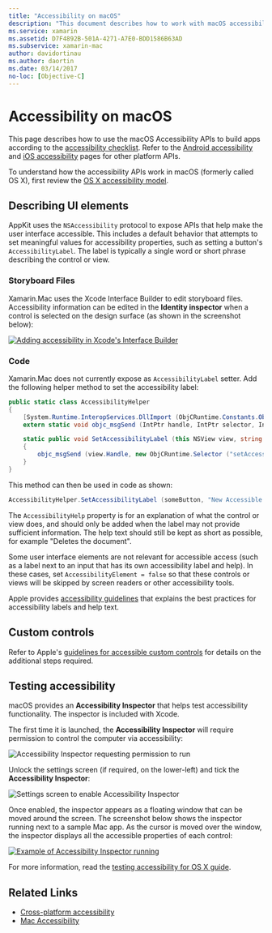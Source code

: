 ```yaml
---
title: "Accessibility on macOS"
description: "This document describes how to work with macOS accessibility features in a Xamarin.Mac app. It discusses describing UI elements in storyboards and code, custom controls, and testing accessibility."
ms.service: xamarin
ms.assetid: D7F4892B-501A-4271-A7E0-BDD1586B63AD
ms.subservice: xamarin-mac
author: davidortinau
ms.author: daortin
ms.date: 03/14/2017
no-loc: [Objective-C]
---
```


# Accessibility on macOS

This page describes how to use the macOS Accessibility APIs
to build apps according to the
[accessibility checklist](~/cross-platform/app-fundamentals/accessibility.md).
Refer to the [Android accessibility](~/android/app-fundamentals/accessibility.md)
and [iOS accessibility](~/ios/app-fundamentals/accessibility.md) pages for
other platform APIs.

To understand how the accessibility APIs work in macOS (formerly called OS X), first review
the [OS X accessibility model](https://developer.apple.com/library/mac/documentation/Accessibility/Conceptual/AccessibilityMacOSX/OSXAXmodel.html).

## Describing UI elements

AppKit uses the `NSAccessibility` protocol to expose APIs that help
make the user interface accessible. This includes a default behavior
that attempts to set meaningful values for accessibility properties, such
as setting a button's `AccessibilityLabel`. The label
is typically a single word or short phrase describing the control or view.

### Storyboard Files

Xamarin.Mac uses the Xcode Interface Builder to edit storyboard files.
Accessibility information can be edited in the **Identity inspector**
when a control is selected on the design surface (as shown in the screenshot below):

[![Adding accessibility in Xcode's Interface Builder](accessibility-images/xcode.png "Adding accessibility in Xcode's Interface Builder")](accessibility-images/xcode-large.png#lightbox)

### Code

Xamarin.Mac does not currently expose as `AccessibilityLabel` setter.  Add 
the following helper method to set the accessibility label:

```csharp
public static class AccessibilityHelper
{
    [System.Runtime.InteropServices.DllImport (ObjCRuntime.Constants.ObjectiveCLibrary)]
    extern static void objc_msgSend (IntPtr handle, IntPtr selector, IntPtr label);

    static public void SetAccessibilityLabel (this NSView view, string value)
    {
        objc_msgSend (view.Handle, new ObjCRuntime.Selector ("setAccessibilityLabel:").Handle, new NSString (value).Handle);
    }
}
```

This method can then be used in code as shown:

```csharp
AccessibilityHelper.SetAccessibilityLabel (someButton, "New Accessible Description");
```

The `AccessibilityHelp` property is for an explanation of what the control
or view does, and should only be added when the label may not provide sufficient
information. The help text should still be kept as short as possible, for
example "Deletes the document".

Some user interface elements are not relevant for accessible access (such as
a label next to an input that has its own accessibility label and help).
In these cases, set `AccessibilityElement = false` so that these controls or
views will be skipped by screen readers or other accessibility tools.

Apple provides [accessibility guidelines](https://developer.apple.com/library/mac/documentation/Accessibility/Conceptual/AccessibilityMacOSX/EnhancingtheAccessibilityofStandardAppKitControls.html)
that explains the best practices for accessibility labels and help text.

## Custom controls

Refer to Apple's [guidelines for accessible custom controls](https://developer.apple.com/library/mac/documentation/Accessibility/Conceptual/AccessibilityMacOSX/ImplementingAccessibilityforCustomControls.html)
for details on the additional steps required.

## Testing accessibility

macOS provides an **Accessibility Inspector** that helps test
accessibility functionality. The inspector is included with Xcode.

The first time it is launched, the **Accessibility Inspector** will
require permission to control the computer via accessibility:

![Accessibility Inspector requesting permission to run](accessibility-images/accessibility-inspector-1.png "Accessibility Inspector requesting permission to run")

Unlock the settings screen (if required, on the lower-left) and tick
the **Accessibility Inspector**:

![Settings screen to enable Accessibility Inspector](accessibility-images/accessibility-inspector-2.png "Settings screen to enable Accessibility Inspector")

Once enabled, the inspector appears as a floating window that can be moved around
the screen. The screenshot below shows the inspector running next to a sample Mac app. As the cursor
is moved over the window, the inspector displays all the accessible properties
of each control:

[![Example of Accessibility Inspector running](accessibility-images/accessibility-example.png "Example of Accessibility Inspector running")](accessibility-images/accessibility-example-large.png#lightbox)

For more information, read the [testing accessibility for OS X guide](https://developer.apple.com/library/mac/documentation/Accessibility/Conceptual/AccessibilityMacOSX/OSXAXTestingApps.html).

## Related Links

- [Cross-platform accessibility](~/cross-platform/app-fundamentals/accessibility.md)
- [Mac Accessibility](https://www.apple.com/accessibility/mac/)
